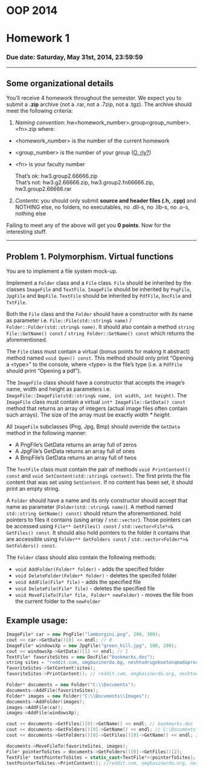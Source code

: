# OOP 2014
# Homework 1
### Due date: Saturday, May 31st, 2014, 23:59:59
---

## Some organizational details
You’ll receive 4 homework throughout the semester. We expect you to submit a **.zip** archive (not a .rar, not a .7zip, not a .tgz). The archive should meet the following criteria:

1. _Naming convention_: hw&lt;homework\_number&gt;.group&lt;group\_number&gt;.&lt;fn&gt;.zip where:
  -	&lt;homework_number&gt; is the number of the current homework
  -	&lt;group_number&gt; is the number of your group ([O, rly?][1])
  -	&lt;fn&gt; is your faculty number

    That’s ok: hw3.group2.66666.zip  
    That’s not: hw3.g2.66666.zip, hw3.group2.fn66666.zip, hw3.group2.66666.rar

2.	_Contents_: you should only submit **source and header files (.h, .cpp)** and NOTHING else, no folders, no executables, no .dll-s, no .lib-s, no .o-s, nothing else
                                                                           
Failing to meet any of the above will get you **0 points**.
Now for the interesting stuff.
    
---
## Problem 1. Polymorphism. Virtual functions

You are to implement a file system mock-up. 

Implement a `Folder` class and a `File` class. `File` should be inherited by the classes `ImageFile` and `TextFile`. `ImageFile` should be inherited by `PngFile`, `JpgFile` and `BmpFile`. `TextFile` should be inherited by `PdfFile`, `DocFile` and `TxtFile`.

Both the `File` class and the `Folder` should have a constructor with its name as parameter i.e. `File::File(std::string& name)` / `Folder::Folder(std::string& name)`. It should also contain a method `string File::GetName() const` / `string Folder::GetName() const` which returns the aforementioned.

The `File` class must contain a virtual (bonus points for making it abstract) method named `void Open() const`. This method should only print “Opening a &lt;type&gt;” to the console, where &lt;type&gt; is the file’s type (i.e. a `PdfFile` should print “Opening a pdf”).

The `ImageFile` class should have a constructor that accepts the image’s name, width and height as parameters i.e. `ImageFile::ImageFile(std::string& name, int width, int height)`. The `ImageFile` class must contain a virtual `int* ImageFile::GetData() const` method that returns an array of integers (actual image files often contain such arrays). The size of the array must be exactly _width * height_.

All `ImageFile` subclasses (Png, Jpg, Bmp) should override the `GetData` method in the following manner:
-	A PngFile’s GetData returns an array full of zeros
-	A JpgFile’s GetData returns an array full of ones
-	A BmpFile’s GetData returns an array full of twos

The `TextFile` class must contain the pair of methods `void PrintContent() const` and `void SetContent(std::string& content)`. The first prints the file content that was set using `SetContent`. If no content has been set, it should print an empty string.

A `Folder` should have a name and its only constructor should accept that name as parameter (`Folder(std::string& name)`). A method named `std::string GetName() const)` should return the aforementioned. hold pointers to files it contains  (using array / `std::vector`). Those pointers can be accessed using `File** GetFiles() const` / `std::vector<File*>& GetFiles() const`. It should also hold pointers to the folder it contains that are accessible using `Folder** GetFolders const` / `std::vector<Folder*>& GetFolders() const`.

The `Folder` class should also contain the following methods:
- `void AddFolder(Folder* folder)` - adds the specified folder
- `void DeleteFolder(Folder* folder)` - deletes the specifed folder
- `void AddFile(File* file)` - adds the specified file
- `void DeleteFile(File* file)` - deletes the specified file
- `void MoveFileTo(File* file, Folder* newFolder)` - moves the file from the current folder to the `newFolder` 

## Example usage:

```c++
ImageFile* car = new PngFile("lamborgini.png", 200, 300);
cout << car->GetData()[0] << endl; // 0
ImageFile* windowsXp = new JpgFile("green_hill.jpg", 100, 200);
cout << windowsXp->GetData()[1] << endl; // 1
TextFile* favoriteSites = new DocFile("bookmarks.doc");
string sites = "reddit.com, omgbasinerda.bg, neshtodrugokoetonqmadaprochete.net, penisland.net";
favoriteSites->SetContent(sites);
favoriteSites->PrintContent(); // reddit.com, omgbasinerda.org, neshtodrugokoetonqmadaprochetete.net, penisland.net

Folder* documents = new Folder("C:\\Documents");
documents->AddFile(favoriteSites);
Folder* images = new Folder("C:\\Documents\\Images");
documents->AddFolder(images);
images->AddFile(car);
images->AddFile(windowsXp);

cout << documents->GetFiles()[0]->GetName() << endl; // bookmarks.doc
cout << documents->GetFolders()[0]->GetName() << endl; // C:\Documents\Images
cout << documents->GetFolders()[0]->GetFiles()[0]->GetName() << endl; // lamborgini.png

documents->MoveFileTo(favoriteSites, images);
File* pointerToSites = documents->GetFolders()[0]->GetFiles()[2];
TextFile* textPointerToSites = static_cast<TextFile*>(pointerToSites);
textPointerToSites->PrintContent(); //reddit.com, omgbasinerda.org, neshtodrugokoetonqmadaprochete.net, penisland.net
```


[1]: http://img3.wikia.nocookie.net/__cb20070106155834/uncyclopedia/images/archive/1/15/20070526081818!CaptainobviousChooseOption.jpg
